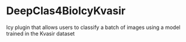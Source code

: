 # DeepClas4BioIcyKvasir
Icy plugin that allows users to classify a batch of images using a model trained in the Kvasir dataset

